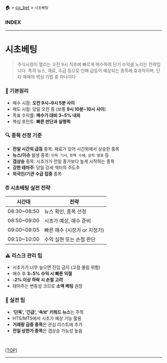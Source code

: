 🏠 > [co_bet](./) > `시초베팅`

### INDEX


---
# 시초베팅
> 주식시장이 열리는 오전 9시 직후에 빠르게 매수하여 단기 수익을 노리는 전략입니다. 
> 특히 뉴스, 재료, 수급 등으로 인해 급등이 예상되는 종목에 효과적이며, 단타 매매의 핵심 기법 중 하나이다


### 🧠 기본원리
- 매수 시점: **오전 9시~9시 5분 사이**
- 매도 시점: 당일 오전 중 (보통 **9시 10분~10시 사이**)
- 목표 수익률: **매수가 대비 3~5% 내외**
- 핵심 포인트: **빠른 판단과 실행력**


### 🔍 종목 선정 기준
- **전일 시간외 급등** 종목: 재료가 있어 시간외에서 상승한 종목
- **뉴스/이슈** 발생 종목: `단독 기사`, `정책 수혜`, `실적 발표` 등
- **갭상승** 종목: 시초가가 전일 종가보다 높게 시작하는 종목
- **강한 테마주**: 당일 강세 섹터의 주도주
- **외국인/기관 수급 집중** 종목


### ⏰ 시초베팅 실전 전략
| 시간대 | 전략 | 
|-------|------| 
| 08:30~08:50 | 뉴스 확인, 종목 선정   | 
| 08:50~09:00 | 시초가 예상, 매수 준비 | 
| 09:00~09:05 | 빠른 매수 (시장가 or 지정가) | 
| 09:10~10:00 | 수익 실현 또는 손절 판단 | 


### ⚠️ 리스크 관리 팁
- 시초가가 너무 높으면 진입 금지 (고점 물림 위험)
- 매수 후 **3~5% 수익 시 빠른 익절**
- **-2% 이상 하락 시 손절 고려**
- 테마주는 변동성 크므로 **소액 베팅** 권장


### 📌 실전 팁
- **‘단독’, ‘긴급’, ‘속보’ 키워드 뉴스**는 주목
- HTS/MTS에서 시초가 예상 기능 활용
- **거래량 급증 종목**은 관심 리스트에 추가
- **전일 상한가 종목**은 갭상승 가능성 높음

<br/>

[[TOP]](#index)

---

